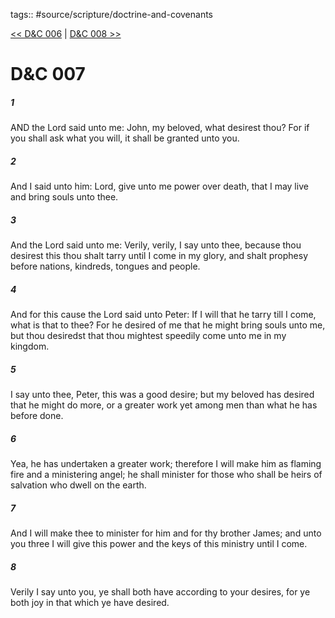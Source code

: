 tags:: #source/scripture/doctrine-and-covenants

[<< D&C 006](/Doctrine_and_Covenants/D&C_006.md) | [D&C 008 >>](/Doctrine_and_Covenants/D&C_008.md)

# D&C 007

##### 1

AND the Lord said unto me: John, my beloved, what desirest thou? For if you shall ask what you will, it shall be granted unto you.

##### 2

And I said unto him: Lord, give unto me power over death, that I may live and bring souls unto thee.

##### 3

And the Lord said unto me: Verily, verily, I say unto thee, because thou desirest this thou shalt tarry until I come in my glory, and shalt prophesy before nations, kindreds, tongues and people.

##### 4

And for this cause the Lord said unto Peter: If I will that he tarry till I come, what is that to thee? For he desired of me that he might bring souls unto me, but thou desiredst that thou mightest speedily come unto me in my kingdom.

##### 5

I say unto thee, Peter, this was a good desire; but my beloved has desired that he might do more, or a greater work yet among men than what he has before done.

##### 6

Yea, he has undertaken a greater work; therefore I will make him as flaming fire and a ministering angel; he shall minister for those who shall be heirs of salvation who dwell on the earth.

##### 7

And I will make thee to minister for him and for thy brother James; and unto you three I will give this power and the keys of this ministry until I come.

##### 8

Verily I say unto you, ye shall both have according to your desires, for ye both joy in that which ye have desired.
